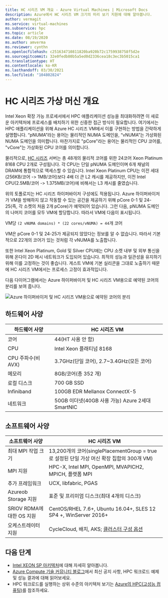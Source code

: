 ```yaml
---
title: HC 시리즈 VM 개요 - Azure Virtual Machines | Microsoft Docs
description: Azure에서 HC 시리즈 VM 크기의 미리 보기 지원에 대해 알아봅니다.
author: vermagit
ms.service: virtual-machines
ms.subservice: hpc
ms.topic: article
ms.date: 08/19/2020
ms.author: amverma
ms.reviewer: cynthn
ms.openlocfilehash: c251634710811820ba920b72c1759938758f5d2e
ms.sourcegitcommit: 32e0fedb80b5a5ed0d2336cea18c3ec3b5015ca1
ms.translationtype: HT
ms.contentlocale: ko-KR
ms.lasthandoff: 03/30/2021
ms.locfileid: "104802824"
---
```

# <a name="hc-series-virtual-machine-overview"></a>HC 시리즈 가상 머신 개요

Intel Xeon 확장 가능 프로세서에서 HPC 애플리케이션 성능을 최대화하려면 이 새로운 아키텍처에 프로세스를 배치하기 위한 신중한 접근 방식이 필요합니다. 여기에서는 HPC 애플리케이션을 위해 Azure HC 시리즈 VM에서 이를 구현하는 방법을 간략하게 설명합니다. “pNUMA”라는 용어는 물리적인 NUMA 도메인을, “vNUMA”는 가상화된 NUMA 도메인을 의미합니다. 마찬가지로 "pCore"라는 용어는 물리적인 CPU 코어를, "vCore"는 가상화된 CPU 코어를 의미합니다.

물리적으로, [HC 시리즈](../../hc-series.md) 서버는 총 48개의 물리적 코어를 위한 24코어 Xeon Platinum 8168 CPU 2개로 구성됩니다. 각 CPU는 단일 pNUMA 도메인이며 6개 채널의 DRAM에 통합적으로 액세스할 수 있습니다. Intel Xeon Platinum CPU는 이전 세대(256KB/코어 -> 1MB/코어)보다 4배 더 큰 L2 캐시를 제공하지만, 이전 Intel CPU(2.5MB/코어 -> 1.375MB/코어)에 비해서는 L3 캐시를 줄였습니다.

위의 토폴로지는 HC 시리즈 하이퍼바이저 구성에도 적용됩니다. Azure 하이퍼바이저가 VM을 방해하지 않고 작동할 수 있는 공간을 제공하기 위해 pCore 0-1 및 24-25(즉, 각 소켓의 처음 2개 pCore)가 예약되어 있습니다. 그런 다음, pNUMA 도메인의 나머지 코어를 모두 VM에 할당합니다. 따라서 VM에 다음이 표시됩니다.

VM당 `(2 vNUMA domains) * (22 cores/vNUMA) = 44`개 코어

VM은 pCore 0-1 및 24-25가 제공되지 않았다는 정보를 알 수 없습니다. 따라서 기본적으로 22개의 코어가 있는 것처럼 각 vNUMA를 노출합니다.

또한 Intel Xeon Platinum, Gold 및 Silver CPU에는 CPU 소켓 내부 및 외부 통신을 위해 온다이 2D 메시 네트워크가 도입되어 있습니다. 최적의 성능과 일관성을 유지하기 위해 이를 고정하는 것이 좋습니다. 게스트 VM에 기본 실리콘을 그대로 노출하기 때문에 HC 시리즈 VM에서는 프로세스 고정이 효과적입니다.

다음 다이어그램에서는 Azure 하이퍼바이저 및 HC 시리즈 VM용으로 예약된 코어의 분리를 보여 줍니다.

![Azure 하이퍼바이저 및 HC 시리즈 VM용으로 예약된 코어의 분리](./media/architecture/hc-segregation-cores.png)

## <a name="hardware-specifications"></a>하드웨어 사양

| 하드웨어 사양          | HC 시리즈 VM                     |
|----------------------------------|----------------------------------|
| 코어                            | 44(HT 사용 안 함)                 |
| CPU                              | Intel Xeon 플래티넘 8168         |
| CPU 주파수(비 AVX)          | 3.7GHz(단일 코어), 2.7~3.4GHz(모든 코어) |
| 메모리                           | 8GB/코어(총 352 개)            |
| 로컬 디스크                       | 700 GB SSD                       |
| Infiniband                       | 100GB EDR Mellanox ConnectX-5   |
| 네트워크                          | 50GB 이더넷(40GB 사용 가능) Azure 2세대 SmartNIC    |

## <a name="software-specifications"></a>소프트웨어 사양

| 소프트웨어 사양     |HC 시리즈 VM           |
|-----------------------------|-----------------------|
| 최대 MPI 작업 크기            | 13,200개의 코어(singlePlacementGroup = true로 설정된 단일 가상 머신 확장 집합의 300개 VM)  |
| MPI 지원                 | HPC-X, Intel MPI, OpenMPI, MVAPICH2, MPICH, 플랫폼 MPI  |
| 추가 프레임워크       | UCX, libfabric, PGAS |
| Azureob Storage 지원       | 표준 및 프리미엄 디스크(최대 4개의 디스크) |
| SRIOV RDMA에 대한 OS 지원   | CentOS/RHEL 7.6+, Ubuntu 16.04+, SLES 12 SP4 +, WinServer 2016+  |
| 오케스트레이터 지원        | CycleCloud, 배치, AKS; [클러스터 구성 옵션](../../sizes-hpc.md#cluster-configuration-options)  |

## <a name="next-steps"></a>다음 단계

- [Intel XEON SP 아키텍처](https://software.intel.com/content/www/us/en/develop/articles/intel-xeon-processor-scalable-family-technical-overview.html)에 대해 자세히 알아봅니다.
- [Azure Compute 기술 커뮤니티 블로그](https://techcommunity.microsoft.com/t5/azure-compute/bg-p/AzureCompute)에서 최신 공지 사항, HPC 워크로드 예제 및 성능 결과에 대해 읽어보세요.
- HPC 워크로드를 실행하는 상위 수준의 아키텍처 보기는 [Azure의 HPC(고성능 컴퓨팅)](/azure/architecture/topics/high-performance-computing/)를 참조하세요.
